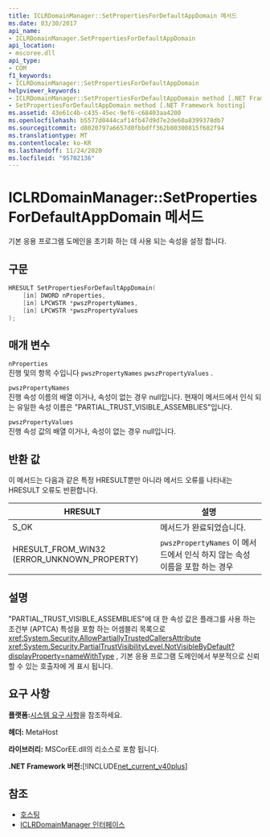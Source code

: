 ```yaml
---
title: ICLRDomainManager::SetPropertiesForDefaultAppDomain 메서드
ms.date: 03/30/2017
api_name:
- ICLRDomainManager.SetPropertiesForDefaultAppDomain
api_location:
- mscoree.dll
api_type:
- COM
f1_keywords:
- ICLRDomainManager::SetPropertiesForDefaultAppDomain
helpviewer_keywords:
- ICLRDomainManager::SetPropertiesForDefaultAppDomain method [.NET Framework hosting]
- SetPropertiesForDefaultAppDomain method [.NET Framework hosting]
ms.assetid: 43e61c4b-c435-45ec-9ef6-c68403aa4200
ms.openlocfilehash: b5577d0444caf14fb47d9d7e2de60a8399378db7
ms.sourcegitcommit: d8020797a6657d0fbbdff362b80300815f682f94
ms.translationtype: MT
ms.contentlocale: ko-KR
ms.lasthandoff: 11/24/2020
ms.locfileid: "95702136"
---
```

# <a name="iclrdomainmanagersetpropertiesfordefaultappdomain-method"></a>ICLRDomainManager::SetPropertiesForDefaultAppDomain 메서드

기본 응용 프로그램 도메인을 초기화 하는 데 사용 되는 속성을 설정 합니다.  
  
## <a name="syntax"></a>구문  
  
```cpp  
HRESULT SetPropertiesForDefaultAppDomain(  
    [in] DWORD nProperties,  
    [in] LPCWSTR *pwszPropertyNames,  
    [in] LPCWSTR *pwszPropertyValues  
);  
```  
  
## <a name="parameters"></a>매개 변수  

 `nProperties`  
 진행 및의 항목 수입니다 `pwszPropertyNames` `pwszPropertyValues` .  
  
 `pwszPropertyNames`  
 진행 속성 이름의 배열 이거나, 속성이 없는 경우 null입니다. 현재이 메서드에서 인식 되는 유일한 속성 이름은 "PARTIAL_TRUST_VISIBLE_ASSEMBLIES"입니다.  
  
 `pwszPropertyValues`  
 진행 속성 값의 배열 이거나, 속성이 없는 경우 null입니다.  
  
## <a name="return-value"></a>반환 값  

 이 메서드는 다음과 같은 특정 HRESULT뿐만 아니라 메서드 오류를 나타내는 HRESULT 오류도 반환합니다.  
  
|HRESULT|설명|  
|-------------|-----------------|  
|S_OK|메서드가 완료되었습니다.|  
|HRESULT_FROM_WIN32 (ERROR_UNKNOWN_PROPERTY)|`pwszPropertyNames` 이 메서드에서 인식 하지 않는 속성 이름을 포함 하는 경우|  
  
## <a name="remarks"></a>설명  

 "PARTIAL_TRUST_VISIBLE_ASSEMBLIES"에 대 한 속성 값은 플래그를 사용 하는 조건부 (APTCA) 특성을 포함 하는 어셈블리 목록으로 <xref:System.Security.AllowPartiallyTrustedCallersAttribute> <xref:System.Security.PartialTrustVisibilityLevel.NotVisibleByDefault?displayProperty=nameWithType> , 기본 응용 프로그램 도메인에서 부분적으로 신뢰할 수 있는 호출자에 게 표시 됩니다.  
  
## <a name="requirements"></a>요구 사항  

 **플랫폼:**[시스템 요구 사항](../../get-started/system-requirements.md)을 참조하세요.  
  
 **헤더:** MetaHost  
  
 **라이브러리:** MSCorEE.dll의 리소스로 포함 됩니다.  
  
 **.NET Framework 버전:**[!INCLUDE[net_current_v40plus](../../../../includes/net-current-v40plus-md.md)]  
  
## <a name="see-also"></a>참조

- [호스팅](index.md)
- [ICLRDomainManager 인터페이스](iclrdomainmanager-interface.md)
